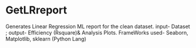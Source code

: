 # GetLRreport
Generates Linear Regression ML report for the clean dataset. input- Dataset ; output- Efficiency (Rsquare)&amp; Analysis Plots. FrameWorks used- Seaborn, Matplotlib, sklearn (Python Lang)
